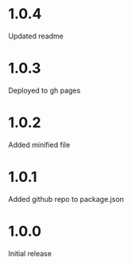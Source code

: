 # 1.0.4

Updated readme

# 1.0.3

Deployed to gh pages

# 1.0.2

Added minified file

# 1.0.1

Added github repo to package.json

# 1.0.0

Initial release